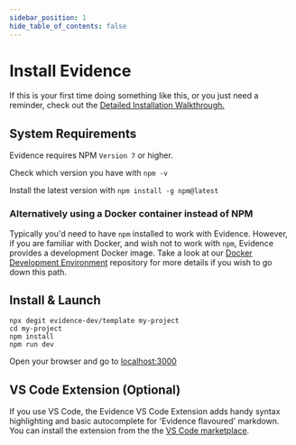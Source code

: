 ```yaml
---
sidebar_position: 1
hide_table_of_contents: false
---
```


# Install Evidence

If this is your first time doing something like this, or you just need a reminder, check out the [Detailed Installation Walkthrough.](/walkthroughs/installation)


## System Requirements 

Evidence requires NPM `Version 7` or higher. 

Check which version you have with `npm -v` 

Install the latest version with `npm install -g npm@latest`

### Alternatively using a Docker container instead of NPM
Typically you'd need to have `npm` installed to work with Evidence. However, if you are familiar with Docker, and wish not to work with `npm`, Evidence provides a development Docker image.  Take a look at our [Docker Development Environment](https://github.com/evidence-dev/docker-devenv) repository for more details if you wish to go down this path.

## Install & Launch

```shell
npx degit evidence-dev/template my-project
cd my-project 
npm install 
npm run dev 
```

Open your browser and go to [localhost:3000](http://localhost:3000)

## VS Code Extension (Optional)
If you use VS Code, the Evidence VS Code Extension adds handy syntax highlighting and basic autocomplete for 'Evidence flavoured' markdown. You can install the extension from the the [VS Code marketplace](https://marketplace.visualstudio.com/items?itemName=Evidence.evidence-vscode). 